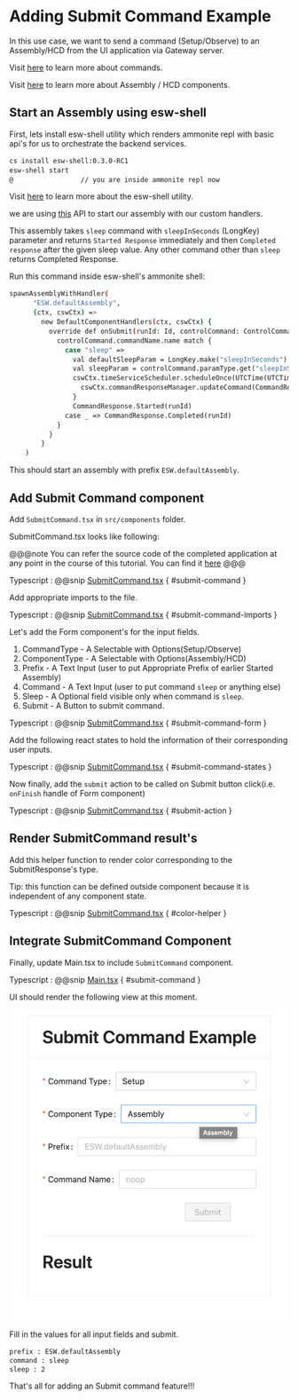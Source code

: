# Adding Submit Command Example

In this use case, we want to send a command (Setup/Observe) to an Assembly/HCD from the UI application via Gateway server.

Visit [here](https://tmtsoftware.github.io/csw/0.1.0-SNAPSHOT/params/commands.html) to learn more about commands.

Visit [here](https://tmtsoftware.github.io/csw/0.1.0-SNAPSHOT/commons/create-component.html) to learn more about Assembly / HCD components.

## Start an Assembly using esw-shell

First, lets install esw-shell utility which renders ammonite repl with basic api's for us to orchestrate the backend services.

```bash
cs install esw-shell:0.3.0-RC1
esw-shell start 
@                 // you are inside ammonite repl now
```

Visit [here](https://tmtsoftware.github.io/esw/0.1.0-SNAPSHOT/eswshell/esw-shell.html) to learn more about the esw-shell utility.

we are using [this](https://tmtsoftware.github.io/esw/0.1.0-SNAPSHOT/eswshell/esw-shell.html#using-custom-component-handlers) API to start our assembly with our custom handlers.

This assembly takes `sleep` command with `sleepInSeconds` (LongKey) parameter and returns `Started Response` immediately and then `Completed response` after the given sleep value.
Any other command other than `sleep` returns Completed Response.

Run this command inside esw-shell's ammonite shell:

```bash
spawnAssemblyWithHandler(
      "ESW.defaultAssembly",
      (ctx, cswCtx) =>
        new DefaultComponentHandlers(ctx, cswCtx) {
          override def onSubmit(runId: Id, controlCommand: ControlCommand): CommandResponse.SubmitResponse = {
            controlCommand.commandName.name match {
              case "sleep" =>
                val defaultSleepParam = LongKey.make("sleepInSeconds").set(5)
                val sleepParam = controlCommand.paramType.get("sleepInSeconds", LongKey).getOrElse(defaultSleepParam)
                cswCtx.timeServiceScheduler.scheduleOnce(UTCTime(UTCTime.now().value.plusSeconds(sleepParam.value(0)))) {
                  cswCtx.commandResponseManager.updateCommand(CommandResponse.Completed(runId))
                }
                CommandResponse.Started(runId)
              case _ => CommandResponse.Completed(runId)
            }
          }
        }
    )
```

This should start an assembly with prefix `ESW.defaultAssembly`.

## Add Submit Command component

Add `SubmitCommand.tsx` in `src/components` folder.

SubmitCommand.tsx looks like following:

@@@note
You can refer the source code of the completed application at any point in the course of this tutorial.
You can find it [here](https:github.com/tmtsoftware/esw-ui-example)
@@@

Typescript
: @@snip [SubmitCommand.tsx](../../../../src/components/SubmitCommand.tsx) { #submit-command }

Add appropriate imports to the file.

Typescript
: @@snip [SubmitCommand.tsx](../../../../src/components/SubmitCommand.tsx) { #submit-command-imports }

Let's add the Form component's for the input fields.

1. CommandType - A Selectable with Options(Setup/Observe)
1. ComponentType - A Selectable with Options(Assembly/HCD)
1. Prefix - A Text Input (user to put Appropriate Prefix of earlier Started Assembly)
1. Command - A Text Input (user to put command `sleep` or anything else)
1. Sleep - A Optional field visible only when command is `sleep`.
1. Submit - A Button to submit command.

Typescript
: @@snip [SubmitCommand.tsx](../../../../src/components/SubmitCommand.tsx) { #submit-command-form }

Add the following react states to hold the information of their corresponding user inputs.

Typescript
: @@snip [SubmitCommand.tsx](../../../../src/components/SubmitCommand.tsx) { #submit-command-states }

Now finally, add the `submit` action to be called on Submit button click(i.e. `onFinish` handle of Form component)

Typescript
: @@snip [SubmitCommand.tsx](../../../../src/components/SubmitCommand.tsx) { #submit-action }

## Render SubmitCommand result's

Add this helper function to render color corresponding to the SubmitResponse's type.

Tip: this function can be defined outside component because it is independent of any component state.

Typescript
: @@snip [SubmitCommand.tsx](../../../../src/components/SubmitCommand.tsx) { #color-helper }

## Integrate SubmitCommand Component

Finally, update Main.tsx to include `SubmitCommand` component.

Typescript
: @@snip [Main.tsx](../../../../src/components/Main.tsx) { #submit-command }

UI should render the following view at this moment.

![submit-command.png](submit-command.png)

Fill in the values for all input fields and submit.

```text
prefix : ESW.defaultAssembly
command : sleep
sleep : 2
```

That's all for adding an Submit command feature!!!

